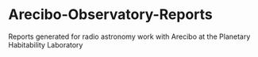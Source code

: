 # Arecibo-Observatory-Reports
Reports generated for radio astronomy work with Arecibo at the Planetary Habitability Laboratory
